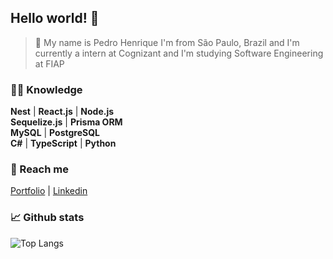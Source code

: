 
## Hello world! 👋
> 🤖 My name is Pedro Henrique I'm from São Paulo, Brazil and I'm currently a intern at Cognizant and I'm studying Software Engineering at FIAP

### 👨‍💻 Knowledge

**Nest** | **React.js** | **Node.js** </br>
**Sequelize.js** | **Prisma ORM** </br>
**MySQL** | **PostgreSQL** </br>
**C#** | **TypeScript** | **Python**

### 📲 Reach me

[Portfolio](https://phbrg.vercel.app) | [Linkedin](https://www.linkedin.com/in/pedro-henrique-b-bergamin/)

### 📈 Github stats

![Top Langs](https://github-readme-stats.vercel.app/api/top-langs/?username=phbrg&layout=compact&theme=dark&hide_border=true&include_all_commits=true&count_private=true&text_color=fff&icon_color=fff&title_color=fff&bg_color=0d1117&show_icons=true")
